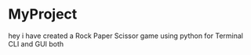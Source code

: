 # MyProject
hey i have created a Rock Paper Scissor game using python for Terminal CLI and GUI both 
